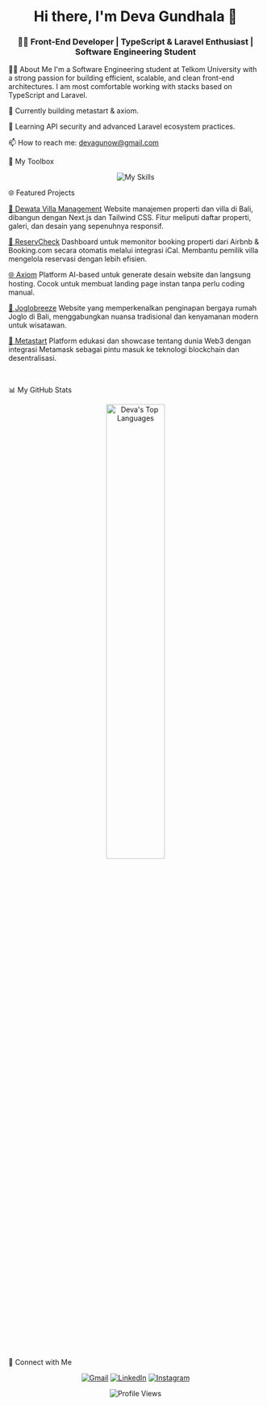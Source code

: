 <div align="center">
<h1 align="center">Hi there, I'm Deva Gundhala 👋</h1>
<h3 align="center">🧑‍💻 Front-End Developer | TypeScript & Laravel Enthusiast | Software Engineering Student</h3>
</div>

👨‍💻 About Me
I'm a Software Engineering student at Telkom University with a strong passion for building efficient, scalable, and clean front-end architectures. I am most comfortable working with stacks based on TypeScript and Laravel.

🔭 Currently building metastart & axiom.

🌱 Learning API security and advanced Laravel ecosystem practices.

📫 How to reach me: devagunow@gmail.com

🚀 My Toolbox
<p align="center">
<img src="https://skillicons.dev/icons?i=ts,js,react,nextjs,tailwind,html,css,php,laravel,nodejs,git,github,vscode" alt="My Skills" />
</p>

🌐 Featured Projects

<a href="https://dewataweb.vercel.app/">🏡 Dewata Villa Management</a>
Website manajemen properti dan villa di Bali, dibangun dengan Next.js dan Tailwind CSS. Fitur meliputi daftar properti, galeri, dan desain yang sepenuhnya responsif.

<a href="https://reservcheck.vercel.app/">📅 ReservCheck</a>
Dashboard untuk memonitor booking properti dari Airbnb & Booking.com secara otomatis melalui integrasi iCal. Membantu pemilik villa mengelola reservasi dengan lebih efisien.

<a href="https://axiom-build.vercel.app/">🌐 Axiom</a>
Platform AI-based untuk generate desain website dan langsung hosting. Cocok untuk membuat landing page instan tanpa perlu coding manual.

<a href="https://joglobreeze.vercel.app/">🏡 Joglobreeze</a>
Website yang memperkenalkan penginapan bergaya rumah Joglo di Bali, menggabungkan nuansa tradisional dan kenyamanan modern untuk wisatawan.

<a href="https://metastarted.vercel.app/">🦊 Metastart</a>
Platform edukasi dan showcase tentang dunia Web3 dengan integrasi Metamask sebagai pintu masuk ke teknologi blockchain dan desentralisasi.

<br>

📊 My GitHub Stats
<p align="center">
<img src="https://github-readme-stats.vercel.app/api/top-langs/?username=theepar&layout=compact&theme=tokyonight&langs_count=8" alt="Deva's Top Languages" width="48%"/>
</p>

📌 Connect with Me
<p align="center">
<a href="mailto:devagunow@gmail.com"><img src="https://img.shields.io/badge/Gmail-D14836?style=for-the-badge&logo=gmail&logoColor=white" alt="Gmail"/></a>
<a href="https://linkedin.com/in/devagundhala181"><img src="https://img.shields.io/badge/LinkedIn-blue?style=for-the-badge&logo=linkedin&logoColor=white" alt="LinkedIn"/></a>
<a href="https://instagram.com/sythepar"><img src="https://img.shields.io/badge/Instagram-purple?style=for-the-badge&logo=instagram&logoColor=white" alt="Instagram"/></a>
</p>

<p align="center">
<img src="https://komarev.com/ghpvc/?username=theepar&label=Profile+views&color=blueviolet&style=flat" alt="Profile Views"/>
</p>
